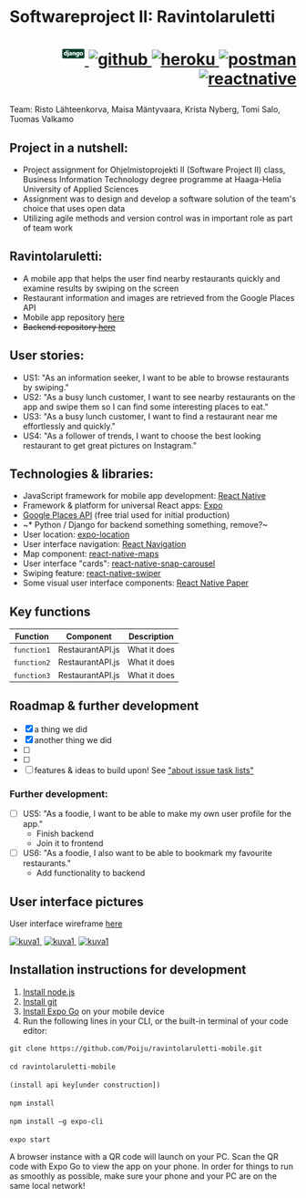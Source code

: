# Softwareproject II: Ravintolaruletti<p align="right"> <a href="https://github.com/Poiju/ravintolaruletti-backend" target="_blank" rel="noreferrer"> <img src="https://raw.githubusercontent.com/devicons/devicon/master/icons/django/django-original.svg" alt="django" width="40" height="40"/> </a> <a href="https://github.com/Poiju" target="_blank" rel="noreferrer"> <img src="https://www.vectorlogo.zone/logos/github/github-icon.svg" alt="github" width="40" height="40"/> </a> <a href="https://ruletti.herokuapp.com" target="_blank" rel="noreferrer"> <img src="https://www.vectorlogo.zone/logos/heroku/heroku-icon.svg" alt="heroku" width="40" height="40"/> </a> <a href="https://postman.com" target="_blank" rel="noreferrer"> <img src="https://www.vectorlogo.zone/logos/getpostman/getpostman-icon.svg" alt="postman" width="40" height="40"/> </a> <a href="https://github.com/Poiju/ravintolaruletti-mobile" target="_blank" rel="noreferrer"> <img src="https://reactnative.dev/img/header_logo.svg" alt="reactnative" width="40" height="40"/> </a> </p>


Team: Risto Lähteenkorva, Maisa Mäntyvaara, Krista Nyberg, Tomi Salo, Tuomas Valkamo

## Project in a nutshell:

* Project assignment for Ohjelmistoprojekti II (Software Project II) class, Business Information Technology degree programme at Haaga-Helia University of Applied Sciences
* Assignment was to design and develop a software solution of the team's choice that uses open data
* Utilizing agile methods and version control was in important role as part of team work

## Ravintolaruletti:

* A mobile app that helps the user find nearby restaurants quickly and examine results by swiping on the screen
* Restaurant information and images are retrieved from the Google Places API
* Mobile app repository [here](https://github.com/Poiju/ravintolaruletti-mobile)
* ~~Backend repository [here](https://github.com/Poiju/ravintolaruletti-backend)~~

## User stories:

* US1: "As an information seeker, I want to be able to browse restaurants by swiping."
* US2: "As a busy lunch customer, I want to see nearby restaurants on the app and swipe them so I can find some interesting places to eat."
* US3: "As a busy lunch customer, I want to find a restaurant near me effortlessly and quickly."
* US4: "As a follower of trends, I want to choose the best looking restaurant to get great pictures on Instagram."

## Technologies & libraries:

* JavaScript framework for mobile app development: [React Native](https://reactnative.dev/)
* Framework & platform for universal React apps: [Expo](https://expo.dev/)
* [Google Places API](https://developers.google.com/maps/documentation/places/web-service/overview) (free trial used for initial production)
* ~* Python / Django for backend something something, remove?~
* User location: [expo-location](https://docs.expo.dev/versions/latest/sdk/location/)
* User interface navigation: [React Navigation](https://reactnavigation.org/)
* Map component: [react-native-maps](https://www.npmjs.com/package/react-native-maps)
* User interface "cards": [react-native-snap-carousel](https://www.npmjs.com/package/react-native-snap-carousel)
* Swiping feature: [react-native-swiper](https://github.com/leecade/react-native-swiper)
* Some visual user interface components: [React Native Paper](https://callstack.github.io/react-native-paper/)

## Key functions

| Function | Component | Description |
| --- | --- | --- |
| `function1` | RestaurantAPI.js | What it does |
| `function2` | RestaurantAPI.js | What it does |
| `function3` | RestaurantAPI.js | What it does |

## Roadmap & further development
- [x] a thing we did
- [x] another thing we did
- [ ]
- [ ]
- [ ] features & ideas to build upon! See ["about issue task lists"](https://docs.github.com/en/issues/tracking-your-work-with-issues/about-task-lists)

### Further development:
- [ ] US5: "As a foodie, I want to be able to make my own user profile for the app."
  * Finish backend
  * Join it to frontend 
- [ ] US6: "As a foodie, I also want to be able to bookmark my favourite restaurants."
  * Add functionality to backend 


## User interface pictures

User interface wireframe [here](http://wireframepro.mockflow.com/space/M0J2CZJDJmb)

<a href="https://imgbb.com/"><img src="https://i.ibb.co/9GsrT8C/kuva1.jpg" alt="kuva1" border="0" width="296" height="520" />&nbsp;</a>
<a href="https://imgbb.com/"><img src="https://i.ibb.co/NjdNbgL/kuva2.jpg" alt="kuva1" border="0" width="296" height="520" />&nbsp;</a>
<a href="https://imgbb.com/"><img src="https://i.ibb.co/6D9FG3S/kuva3.jpg" alt="kuva1" border="0" width="296" height="520" /></a>

## Installation instructions for development

1. [Install node.js](https://nodejs.org/en/download/)  
2. [Install git](https://git-scm.com)  
3. [Install Expo Go](https://expo.dev/client) on your mobile device
4. Run the following lines in your CLI, or the built-in terminal of your code editor:  

```
git clone https://github.com/Poiju/ravintolaruletti-mobile.git  

cd ravintolaruletti-mobile  

(install api key[under construction])  

npm install  

npm install –g expo-cli  

expo start  
```


A browser instance with a QR code will launch on your PC. Scan the QR code with Expo Go to view the app on your phone. In order for things to run as smoothly as possible, make sure your phone and your PC are on the same local network!

